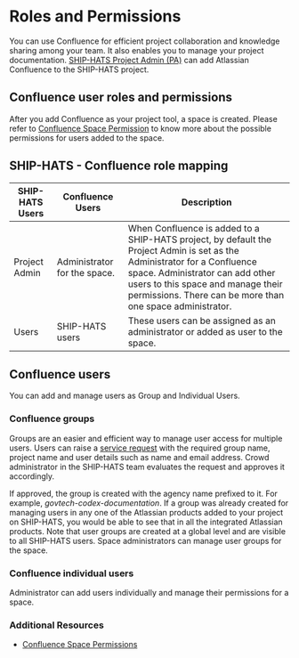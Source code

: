# Roles and Permissions

You can use Confluence for efficient project collaboration and knowledge sharing among your team. It also enables you to manage your project documentation. [SHIP-HATS Project Admin (PA)](https://docs.developer.tech.gov.sg/docs/ship-hats-portal/user-roles-and-permissions) can add Atlassian Confluence to the SHIP-HATS project. 
 
## Confluence user roles and permissions

After you add Confluence as your project tool, a space is created. Please refer to [Confluence Space Permission](https://confluence.atlassian.com/doc/space-permissions-overview-139521.html) to know more about the possible permissions for users added to the space.

<!--
**Topics**
- [SHIP-HATS - Confluence role mapping]()
- [Confluence Users]()
-->

## SHIP-HATS - Confluence role mapping

| SHIP-HATS Users | Confluence Users |Description|
| --- | --- |---|
| Project Admin | Administrator for the space.|When Confluence is added to a SHIP-HATS project, by default the Project Admin is set as the Administrator for a Confluence space. Administrator can add other users to this space and manage their permissions. There can be more than one space administrator. |
| Users | SHIP-HATS users |These users can be assigned as an administrator or added as user to the space. |

## Confluence users 

You can add and manage users as Group and Individual Users. 

### Confluence groups 

Groups are an easier and efficient way to manage user access for multiple users. Users can raise a [service request](https://jira.ship.gov.sg/servicedesk/customer/portal/11/) with the required group name, project name and user details such as name and email address. Crowd administrator in the SHIP-HATS team evaluates the request and approves it accordingly.  

If approved, the group is created with the agency name prefixed to it. For example, *govtech-codex-documentation*. If a group was already created for managing users in any one of the Atlassian products added to your project on SHIP-HATS, you would be able to see that in all the integrated Atlassian products. Note that user groups are created at a global level and are visible to all SHIP-HATS users. Space administrators can manage user groups for the space.

### Confluence individual users

Administrator can add users individually and manage their permissions for a space.

### Additional Resources

- [Confluence Space Permissions](https://confluence.atlassian.com/doc/space-permissions-overview-139521.html)